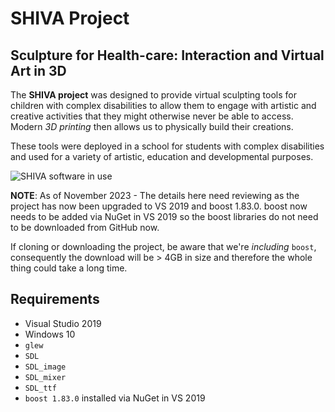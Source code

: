 # SHIVA Project
## Sculpture for Health-care: Interaction and Virtual Art in 3D

The **SHIVA project** was designed to provide virtual sculpting tools for children with complex disabilities to allow them to engage with artistic and creative activities that they might otherwise never be able to access. Modern *3D printing* then allows us to physically build their creations. 

These tools were deployed in a school for students with complex disabilities and used for a variety of artistic, education and developmental purposes. 

![SHIVA software in use](http://i.imgur.com/GAk94SF.jpg)

**NOTE**: As of November 2023 - The details here need reviewing as the project has now been upgraded to VS 2019 and boost 1.83.0.
boost now needs to be added via NuGet in VS 2019 so the boost libraries do not need to be downloaded from GitHub now.

If cloning or downloading the project, be aware that we're *including* `boost`, consequently the download will be > 4GB in size and therefore the whole thing could take a long time. 

## Requirements
* Visual Studio 2019
* Windows 10
* `glew`
* `SDL`
* `SDL_image`
* `SDL_mixer`
* `SDL_ttf`
* `boost 1.83.0` installed via NuGet in VS 2019

